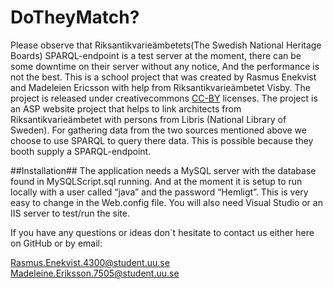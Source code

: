 DoTheyMatch?
===========
Please observe that Riksantikvarieämbetets(The Swedish National Heritage Boards) SPARQL-endpoint is a test server at the moment, there can be some downtime on their server without any notice, And the performance is not the best.
This is a school project that was created by Rasmus Enekvist and Madeleien Ericsson with help from Riksantikvarieämbetet Visby.
The project is released under creativecommons [CC-BY]( http://creativecommons.org/licenses/by/3.0/legalcode.txt) licenses.
The project is an ASP website project that helps to link architects from Riksantikvarieämbetet with persons from Libris (National Library of Sweden). For gathering data from the two sources mentioned above we choose to use SPARQL to query there data. This is possible because they booth supply a SPARQL-endpoint. 

##Installation##
The application needs a MySQL server with the database found in MySQLScript.sql running. And at the moment it is setup to run locally with a user called “java” and the password “Hemligt”. This is very easy to change in the Web.config file. You will also need Visual Studio or an IIS server to test/run the site.

If you have any questions or ideas don´t hesitate to contact us either here on GitHub or by email: 

Rasmus.Enekvist.4300@student.uu.se
Madeleine.Eriksson.7505@student.uu.se


